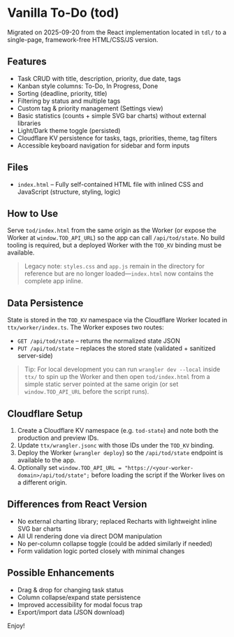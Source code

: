 # Vanilla To-Do (tod)

Migrated on 2025-09-20 from the React implementation located in `tdl/` to a single-page, framework-free HTML/CSS/JS version.

## Features

- Task CRUD with title, description, priority, due date, tags
- Kanban style columns: To-Do, In Progress, Done
- Sorting (deadline, priority, title)
- Filtering by status and multiple tags
- Custom tag & priority management (Settings view)
- Basic statistics (counts + simple SVG bar charts) without external libraries
- Light/Dark theme toggle (persisted)
- Cloudflare KV persistence for tasks, tags, priorities, theme, tag filters
- Accessible keyboard navigation for sidebar and form inputs

## Files

- `index.html` – Fully self-contained HTML file with inlined CSS and JavaScript (structure, styling, logic)

## How to Use

Serve `tod/index.html` from the same origin as the Worker (or expose the Worker at `window.TOD_API_URL`) so the app can call `/api/tod/state`. No build tooling is required, but a deployed Worker with the `TOD_KV` binding must be available.

> Legacy note: `styles.css` and `app.js` remain in the directory for reference but are no longer loaded—`index.html` now contains the complete app inline.

## Data Persistence

State is stored in the `TOD_KV` namespace via the Cloudflare Worker located in `ttx/worker/index.ts`. The Worker exposes two routes:

- `GET /api/tod/state` – returns the normalized state JSON
- `PUT /api/tod/state` – replaces the stored state (validated + sanitized server-side)

> Tip: For local development you can run `wrangler dev --local` inside `ttx/` to spin up the Worker and then open `tod/index.html` from a simple static server pointed at the same origin (or set `window.TOD_API_URL` before the script runs).

## Cloudflare Setup

1. Create a Cloudflare KV namespace (e.g. `tod-state`) and note both the production and preview IDs.
2. Update `ttx/wrangler.jsonc` with those IDs under the `TOD_KV` binding.
3. Deploy the Worker (`wrangler deploy`) so the `/api/tod/state` endpoint is available to the app.
4. Optionally set `window.TOD_API_URL = "https://<your-worker-domain>/api/tod/state";` before loading the script if the Worker lives on a different origin.

## Differences from React Version

- No external charting library; replaced Recharts with lightweight inline SVG bar charts
- All UI rendering done via direct DOM manipulation
- No per-column collapse toggle (could be added similarly if needed)
- Form validation logic ported closely with minimal changes

## Possible Enhancements

- Drag & drop for changing task status
- Column collapse/expand state persistence
- Improved accessibility for modal focus trap
- Export/import data (JSON download)

Enjoy!
